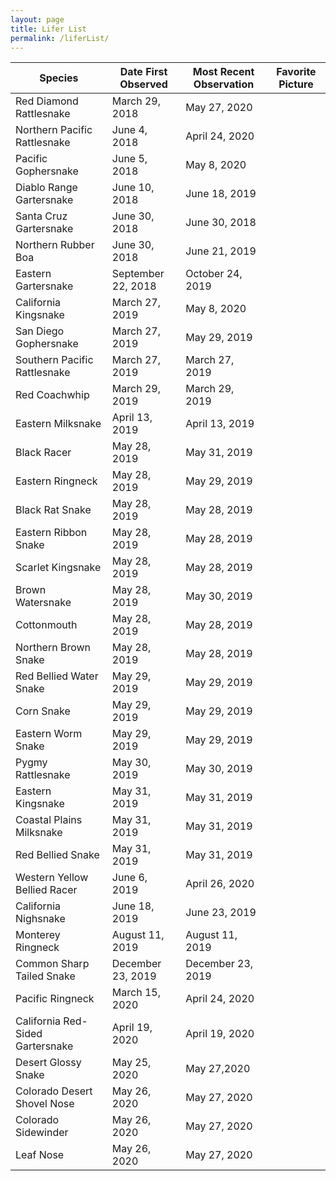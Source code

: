 ```yaml
---
layout: page
title: Lifer List
permalink: /liferList/
---
```

|Species|Date First Observed|Most Recent Observation|Favorite Picture|
|---|---|---|---|
|Red Diamond Rattlesnake|March 29, 2018|May 27, 2020||   
|Northern Pacific Rattlesnake|June 4, 2018|April 24, 2020||
|Pacific Gophersnake|June 5, 2018|May 8, 2020||
|Diablo Range Gartersnake|June 10, 2018|June 18, 2019||
|Santa Cruz Gartersnake|June 30, 2018|June 30, 2018||
|Northern Rubber Boa|June 30, 2018|June 21, 2019||
|Eastern Gartersnake|September 22, 2018|October 24, 2019||
|California Kingsnake|March 27, 2019|May 8, 2020||
|San Diego Gophersnake|March 27, 2019|May 29, 2019||
|Southern Pacific Rattlesnake|March 27, 2019|March 27, 2019|| 
|Red Coachwhip|March 29, 2019|March 29, 2019||
|Eastern Milksnake|April 13, 2019|April 13, 2019||
|Black Racer|May 28, 2019|May 31, 2019||
|Eastern Ringneck|May 28, 2019|May 29, 2019||
|Black Rat Snake|May 28, 2019|May 28, 2019||
|Eastern Ribbon Snake|May 28, 2019|May 28, 2019||
|Scarlet Kingsnake|May 28, 2019|May 28, 2019||
|Brown Watersnake|May 28, 2019|May 30, 2019||
|Cottonmouth|May 28, 2019|May 28, 2019||
|Northern Brown Snake|May 28, 2019|May 28, 2019||
|Red Bellied Water Snake|May 29, 2019|May 29, 2019||
|Corn Snake|May 29, 2019|May 29, 2019||
|Eastern Worm Snake|May 29, 2019|May 29, 2019||
|Pygmy Rattlesnake|May 30, 2019|May 30, 2019||
|Eastern Kingsnake|May 31, 2019|May 31, 2019||
|Coastal Plains Milksnake|May 31, 2019|May 31, 2019||
|Red Bellied Snake|May 31, 2019|May 31, 2019||
|Western Yellow Bellied Racer|June 6, 2019|April 26, 2020||
|California Nighsnake|June 18, 2019|June 23, 2019||
|Monterey Ringneck|August 11, 2019|August 11, 2019||
|Common Sharp Tailed Snake|December 23, 2019|December 23, 2019||
|Pacific Ringneck|March 15, 2020|April 24, 2020||
|California Red-Sided Gartersnake|April 19, 2020|April 19, 2020||
|Desert Glossy Snake|May 25, 2020|May 27,2020||
|Colorado Desert Shovel Nose|May 26, 2020|May 27, 2020||
|Colorado Sidewinder|May 26, 2020|May 27, 2020||
|Leaf Nose|May 26, 2020|May 27, 2020||